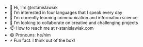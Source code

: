 - 👋 Hi, I’m @rstanislawiak
- 👀 I’m interested in four languages that I speak every day
- 🌱 I’m currently learning communication and information science
- 💞️ I’m looking to collaborate on creative and challenging projects
- 📫 How to reach me at r-stanislawiak.com
- 😄 Pronouns: he/him
- ⚡ Fun fact: I think out of the box!

<!---
rstanislawiak/rstanislawiak is a ✨ special ✨ repository because its `README.md` (this file) appears on your GitHub profile.
You can click the Preview link to take a look at your changes.
--->
